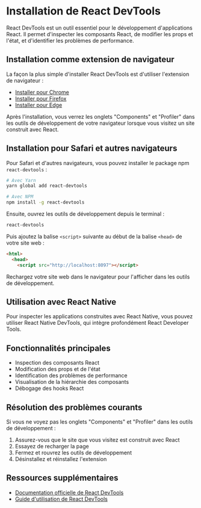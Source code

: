 # Installation de React DevTools

React DevTools est un outil essentiel pour le développement d'applications React. Il permet d'inspecter les composants React, de modifier les props et l'état, et d'identifier les problèmes de performance.

## Installation comme extension de navigateur

La façon la plus simple d'installer React DevTools est d'utiliser l'extension de navigateur :

- [Installer pour Chrome](https://chrome.google.com/webstore/detail/react-developer-tools/fmkadmapgofadopljbjfkapdkoienihi)
- [Installer pour Firefox](https://addons.mozilla.org/fr/firefox/addon/react-devtools/)
- [Installer pour Edge](https://microsoftedge.microsoft.com/addons/detail/react-developer-tools/gpphkfbcpidddadnkolkpfckpihlkkil)

Après l'installation, vous verrez les onglets "Components" et "Profiler" dans les outils de développement de votre navigateur lorsque vous visitez un site construit avec React.

## Installation pour Safari et autres navigateurs

Pour Safari et d'autres navigateurs, vous pouvez installer le package npm `react-devtools` :

```bash
# Avec Yarn
yarn global add react-devtools

# Avec NPM
npm install -g react-devtools
```

Ensuite, ouvrez les outils de développement depuis le terminal :

```bash
react-devtools
```

Puis ajoutez la balise `<script>` suivante au début de la balise `<head>` de votre site web :

```html
<html>
  <head>
    <script src="http://localhost:8097"></script>
```

Rechargez votre site web dans le navigateur pour l'afficher dans les outils de développement.

## Utilisation avec React Native

Pour inspecter les applications construites avec React Native, vous pouvez utiliser React Native DevTools, qui intègre profondément React Developer Tools.

## Fonctionnalités principales

- Inspection des composants React
- Modification des props et de l'état
- Identification des problèmes de performance
- Visualisation de la hiérarchie des composants
- Débogage des hooks React

## Résolution des problèmes courants

Si vous ne voyez pas les onglets "Components" et "Profiler" dans les outils de développement :

1. Assurez-vous que le site que vous visitez est construit avec React
2. Essayez de recharger la page
3. Fermez et rouvrez les outils de développement
4. Désinstallez et réinstallez l'extension

## Ressources supplémentaires

- [Documentation officielle de React DevTools](https://reactjs.org/blog/2019/08/15/new-react-devtools.html)
- [Guide d'utilisation de React DevTools](https://react.dev/learn/react-developer-tools)